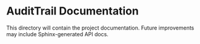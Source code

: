 # AuditTrail Documentation

This directory will contain the project documentation. Future improvements may include Sphinx-generated API docs.
